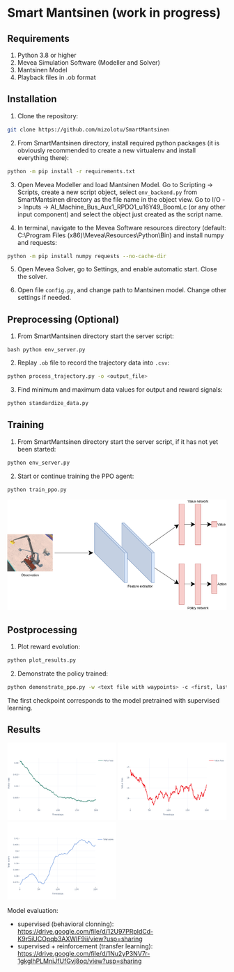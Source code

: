 # Smart Mantsinen (work in progress)

## Requirements

1. Python 3.8 or higher
2. Mevea Simulation Software (Modeller and Solver)
3. Mantsinen Model
4. Playback files in .ob format

## Installation

1. Clone the repository:
```bash
git clone https://github.com/mizolotu/SmartMantsinen
```

2. From SmartMantsinen directory, install required python packages (it is obviously recommended to create a new virtualenv and install everything there):
```bash
python -m pip install -r requirements.txt
```

3. Open Mevea Modeller and load Mantsinen Model. Go to Scripting -> Scripts, create a new script object, select ```env_backend.py``` from SmartMantsinen directory as the file name in the object view. Go to I/O -> Inputs -> AI_Machine_Bus_Aux1_RPDO1_u16Y49_BoomLc (or any other input component) and select the object just created as the script name. 

4. In terminal, navigate to the Mevea Software resources directory (default: C:\Program Files (x86)\Mevea\Resources\Python\Bin) and install numpy and requests:
```bash
python -m pip install numpy requests --no-cache-dir
```

5. Open Mevea Solver, go to Settings, and enable automatic start. Close the solver.

6. Open file ```config.py```, and change path to Mantsinen model. Change other settings if needed.

## Preprocessing (Optional)

1. From SmartMantsinen directory start the server script: 
```
bash python env_server.py
```
2. Replay ```.ob``` file to record the trajectory data into ```.csv```:
```bash
python process_trajectory.py -o <output_file>
```
3. Find minimum and maximum data values for output and reward signals:
```bash
python standardize_data.py
```

## Training

1. From SmartMantsinen directory start the server script, if it has not yet been started: 
```bash
python env_server.py
```

2. Start or continue training the PPO agent:

```bash
python train_ppo.py
```
<img src="figures/mevea/mantsinen/ppo/model.png"/>

## Postprocessing

1. Plot reward evolution:
 ```bash
python plot_results.py
```
2. Demonstrate the policy trained:
```bash
python demonstrate_ppo.py -w <text file with waypoints> -c <first, last or best>
```
The first checkpoint corresponds to the model pretrained with supervised learning.

## Results

<img src="figures/mevea/mantsinen/ppo/policy_loss.png" width="250"/> <img src="figures/mevea/mantsinen/ppo/value_loss.png" width="250"/> <img src="figures/mevea/mantsinen/ppo/total_score.png" width="250"/>

Model evaluation:
- supervised (behavioral clonning): https://drive.google.com/file/d/12U97PRpldCd-K9r5iUCOpqb3AXWIF9ii/view?usp=sharing
- supervised + reinforcement (transfer learning): https://drive.google.com/file/d/1Nu2yP3NV7r-1gkglhPLMniJfUfGvj8oq/view?usp=sharing


